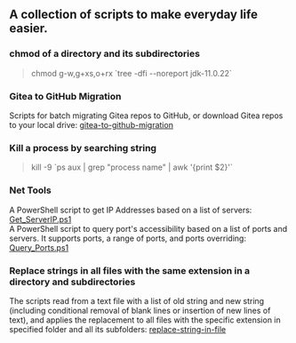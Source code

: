 ## A collection of scripts to make everyday life easier.
### chmod of a directory and its subdirectories
>chmod g-w,g+xs,o+rx \`tree -dfi --noreport jdk-11.0.22`
### Gitea to GitHub Migration
Scripts for batch migrating Gitea repos to GitHub, or download Gitea repos to your local drive:
[gitea-to-github-migration](gitea-to-github-migration)
### Kill a process by searching string
>kill -9 \`ps aux | grep "process name" | awk '{print $2}'`
### Net Tools
A PowerShell script to get IP Addresses based on a list of servers:
[Get_ServerIP.ps1](net-tools/Get_ServerIP.ps1)<br>
A PowerShell script to query port's accessibility based on a list of ports and servers. It supports ports, a range of ports, and ports overriding:
[Query_Ports.ps1](net-tools/Query_Ports.ps1)
### Replace strings in all files with the same extension in a directory and subdirectories
The scripts read from a text file with a list of old string and new string (including conditional removal of blank lines or insertion of new lines of text), and applies the replacement to all files with the specific extension in specified folder and all its subfolders:
[replace-string-in-file](replace-string-in-file)
